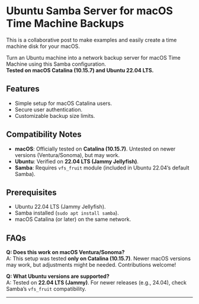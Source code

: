 # Ubuntu Samba Server for macOS Time Machine Backups
This is a collaborative post to make examples and easily create a  time machine disk for your macOS.

Turn an Ubuntu machine into a network backup server for macOS Time Machine using this Samba configuration.  
**Tested on macOS Catalina (10.15.7) and Ubuntu 22.04 LTS.**  

## Features  
- Simple setup for macOS Catalina users.  
- Secure user authentication.  
- Customizable backup size limits.  

## Compatibility Notes  
- **macOS**: Officially tested on **Catalina (10.15.7)**. Untested on newer versions (Ventura/Sonoma), but may work.  
- **Ubuntu**: Verified on **22.04 LTS (Jammy Jellyfish)**.  
- **Samba**: Requires `vfs_fruit` module (included in Ubuntu 22.04’s default Samba).  

## Prerequisites  
- Ubuntu 22.04 LTS (Jammy Jellyfish).  
- Samba installed (`sudo apt install samba`).  
- macOS Catalina (or later) on the same network.  

##  FAQs  
**Q: Does this work on macOS Ventura/Sonoma?**  
A: This setup was tested **only on Catalina (10.15.7)**. Newer macOS versions may work, but adjustments might be needed. Contributions welcome!  

**Q: What Ubuntu versions are supported?**  
A: Tested on **22.04 LTS (Jammy)**. For newer releases (e.g., 24.04), check Samba’s `vfs_fruit` compatibility.  

---
